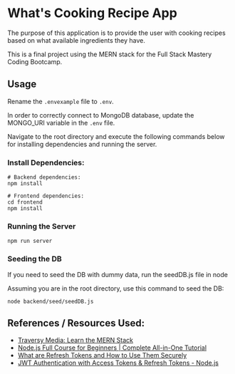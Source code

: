 # What's Cooking Recipe App

The purpose of this application is to provide the user with cooking recipes based on what available ingredients they have.

This is a final project using the MERN stack for the Full Stack Mastery Coding Bootcamp.

## Usage

Rename the `.envexample` file to `.env`.

In order to correctly connect to MongoDB database, update the MONGO_URI variable in the `.env` file.

Navigate to the root directory and execute the following commands below for installing dependencies and running the server.

### Install Dependencies:

```
# Backend dependencies:
npm install

# Frontend dependencies:
cd frontend
npm install
```

### Running the Server

```
npm run server
```

### Seeding the DB

If you need to seed the DB with dummy data, run the seedDB.js file in node

Assuming you are in the root directory, use this command to seed the DB:

```
node backend/seed/seedDB.js
```

## References / Resources Used:

- [Traversy Media: Learn the MERN Stack](https://youtube.com/playlist?list=PLillGF-RfqbbQeVSccR9PGKHzPJSWqcsm)
- [Node.js Full Course for Beginners | Complete All-in-One Tutorial](https://youtu.be/f2EqECiTBL8)
- [What are Refresh Tokens and How to Use Them Securely](https://auth0.com/blog/refresh-tokens-what-are-they-and-when-to-use-them/)
- [JWT Authentication with Access Tokens & Refresh Tokens - Node.js](https://youtu.be/XYjOteYbCMo)
